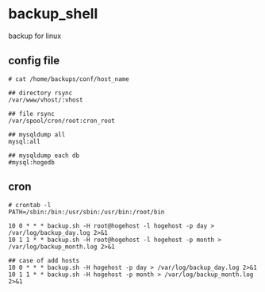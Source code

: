 # backup_shell
backup for linux


## config file
    # cat /home/backups/conf/host_name

    ## directory rsync
    /var/www/vhost/:vhost

    ## file rsync
    /var/spool/cron/root:cron_root

    ## mysqldump all
    mysql:all

    ## mysqldump each db
    #mysql:hogedb

## cron
    # crontab -l
    PATH=/sbin:/bin:/usr/sbin:/usr/bin:/root/bin

    10 0 * * * backup.sh -H root@hogehost -l hogehost -p day > /var/log/backup_day.log 2>&1
    10 1 1 * * backup.sh -H root@hogehost -l hogehost -p month > /var/log/backup_month.log 2>&1

    ## case of add hosts 
    10 0 * * * backup.sh -H hogehost -p day > /var/log/backup_day.log 2>&1
    10 1 1 * * backup.sh -H hogehost -p month > /var/log/backup_month.log 2>&1
